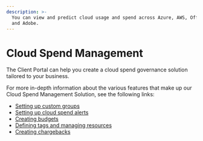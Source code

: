 ```yaml
---
description: >-
  You can view and predict cloud usage and spend across Azure, AWS, Office 365
  and Adobe.
---
```


# Cloud Spend Management

The Client Portal can help you create a cloud spend governance solution tailored to your business.

For more in-depth information about the various features that make up our Cloud Spend Management Solution, see the following links:

* [Setting up custom groups](../../set-up/setting-up-custom-groups.md)
* [Setting up cloud spend alerts](setting-up-cloud-spend-alerts.md)
* [Creating budgets](creating-budgets.md)
* [Defining tags and managing resources](../../set-up/defining-tags-and-managing-resources.md)
* [Creating chargebacks](creating-chargebacks.md)
